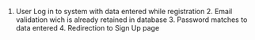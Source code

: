 1. User Log in to system with data entered while registration 2. Email validation wich is already retained in database 3. Password matches to data entered 4. Redirection to Sign Up page
